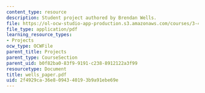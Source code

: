 ```yaml
---
content_type: resource
description: Student project authored by Brendan Wells.
file: https://ol-ocw-studio-app-production.s3.amazonaws.com/courses/3-45-magnetic-materials-spring-2004/2f4929ca36e8094340193b9a91ebe69e_wells_paper.pdf
file_type: application/pdf
learning_resource_types:
- Projects
ocw_type: OCWFile
parent_title: Projects
parent_type: CourseSection
parent_uid: b0f82ba0-83f9-9191-c238-8912122a3f99
resourcetype: Document
title: wells_paper.pdf
uid: 2f4929ca-36e8-0943-4019-3b9a91ebe69e
---
```

